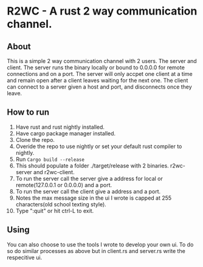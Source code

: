 # R2WC - A rust 2 way communication channel.

## About
This is a simple 2 way communication channel with 2 users. The server and client.
The server runs the binary locally or bound to 0.0.0.0 for remote connections and on a port.
The server will only accpet one client at a time and remain open after a client leaves waiting for the next one.
The client can connect to a server given a host and port, and disconnects once they leave.

## How to run
1. Have rust and rust nightly installed.
2. Have cargo package manager installed.
3. Clone the repo.
4. Overide the repo to use nightly or set your default rust compiler to nightly.
5. Run `Cargo build --release`
6. This should populate a folder ./target/release with 2 binaries. r2wc-server and r2wc-client.
7. To run the server call the server give a address for local or remote(127.0.0.1 or 0.0.0.0) and a port.
8. To run the server call the client give a address and a port.
9. Notes the max message size in the ui I wrote is capped at 255 characters(old school texting style).
10. Type ":quit" or hit ctrl-L to exit.

## Using
You can also choose to use the tools I wrote to develop your own ui.
To do so do similar processes as above but in client.rs and server.rs write the respecitive ui.
